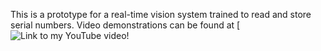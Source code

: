    This is a prototype for a real-time vision system trained to read and store serial numbers. Video demonstrations can be found at 
   [![Link to my YouTube video!](https://www.youtube.com/embed/videoseries?list=PLEYSCf-ztDVj3FQULdL0uEyrVIF-MC6FE) 
